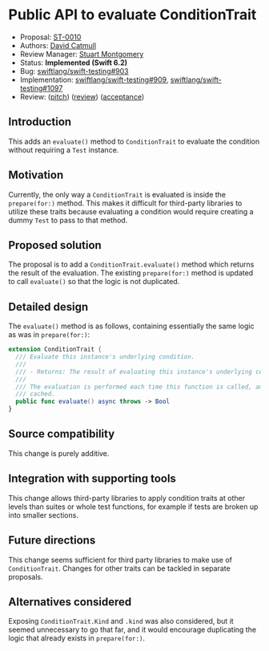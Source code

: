 # Public API to evaluate ConditionTrait

* Proposal: [ST-0010](0010-evaluate-condition.md)
* Authors: [David Catmull](https://github.com/Uncommon)
* Review Manager: [Stuart Montgomery](https://github.com/stmontgomery)
* Status: **Implemented (Swift 6.2)**
* Bug: [swiftlang/swift-testing#903](https://github.com/swiftlang/swift-testing/issues/903)
* Implementation: [swiftlang/swift-testing#909](https://github.com/swiftlang/swift-testing/pull/909), [swiftlang/swift-testing#1097](https://github.com/swiftlang/swift-testing/pull/1097)
* Review: ([pitch](https://forums.swift.org/t/pitch-introduce-conditiontrait-evaluate/77242)) ([review](https://forums.swift.org/t/st-0010-public-api-to-evaluate-conditiontrait/79232)) ([acceptance](https://forums.swift.org/t/accepted-st-0010-public-api-to-evaluate-conditiontrait/79577))

## Introduction

This adds an `evaluate()` method to `ConditionTrait` to evaluate the condition
without requiring a `Test` instance.

## Motivation

Currently, the only way a `ConditionTrait` is evaluated is inside the
`prepare(for:)` method. This makes it difficult for third-party libraries to
utilize these traits because evaluating a condition would require creating a
dummy `Test` to pass to that method.

## Proposed solution

The proposal is to add a `ConditionTrait.evaluate()` method which returns the
result of the evaluation. The existing `prepare(for:)` method is updated to call
`evaluate()` so that the logic is not duplicated.

## Detailed design

The `evaluate()` method is as follows, containing essentially the same logic
as was in `prepare(for:)`:

```swift
extension ConditionTrait {
  /// Evaluate this instance's underlying condition.
  ///
  /// - Returns: The result of evaluating this instance's underlying condition.
  ///
  /// The evaluation is performed each time this function is called, and is not
  /// cached.
  public func evaluate() async throws -> Bool
}
```

## Source compatibility

This change is purely additive.

## Integration with supporting tools

This change allows third-party libraries to apply condition traits at other
levels than suites or whole test functions, for example if tests are broken up
into smaller sections.

## Future directions

This change seems sufficient for third party libraries to make use of
`ConditionTrait`. Changes for other traits can be tackled in separate proposals.

## Alternatives considered

Exposing `ConditionTrait.Kind` and `.kind` was also considered, but it seemed
unnecessary to go that far, and it would encourage duplicating the logic that
already exists in `prepare(for:)`.
